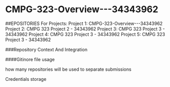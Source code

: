 # CMPG-323-Overview---34343962



##EPOSITORIES For Projects:
Project 1: CMPG-323-Overview---34343962
Project 2: CMPG 323 Project 2 - 34343962
Project 3: CMPG 323 Project 3 - 34343962
Project 4: CMPG 323 Project 3 - 34343962
Project 5: CMPG 323 Project 3 - 34343962



###Repository Context And Integration



####Gitinore file usage

how many repositories will be used to separate submissions

Credentials storage


